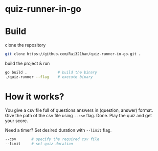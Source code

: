 # quiz-runner-in-go

# Build

clone the repository

```sh
git clone https://github.com/Rai321han/quiz-runner-in-go.git .
```

build the project & run

```sh
go build .              # build the binary
./quiz-runner --flag    # execute binary
```

# How it works?

You give a csv file full of questions answers in (question, answer) format.
Give the path of the csv file using `--csv` flag.
Done. Play the quiz and get your score.

Need a timer?
Set desired duration with `--limit` flag.

```sh
--csv       # specify the required csv file
--limit     # set quiz duration
```
